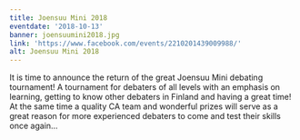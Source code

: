 ```yaml
---
title: Joensuu Mini 2018
eventdate: '2018-10-13'
banner: joensuumini2018.jpg
link: 'https://www.facebook.com/events/2210201439009988/'
alt: Joensuu Mini 2018
---
```

It is time to announce the return of the great Joensuu Mini debating tournament! A tournament for debaters of all levels with an emphasis on learning, getting to know other debaters in Finland and having a great time! At the same time a quality CA team and wonderful prizes will serve as a great reason for more experienced debaters to come and test their skills once again...

